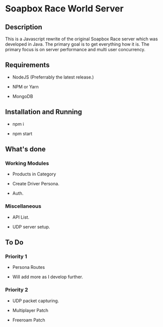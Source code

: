 # Soapbox Race World Server

## Description

This is a Javascript rewrite of the original Soapbox Race server which was developed in Java. The primary goal is to get everything how it is. The primary focus is on server performance and multi user concurrency.

## Requirements

* NodeJS (Preferrably the latest release.)

* NPM or Yarn

* MongoDB 

## Installation and Running

* npm i

* npm start

## What's done

### Working Modules

* Products in Category 

* Create Driver Persona.

* Auth.

### Miscellaneous

* API List.

* UDP server setup.

## To Do

### Priority 1

* Persona Routes

* Will add more as I develop further.

### Priority 2

* UDP packet capturing.

* Multiplayer Patch

* Freeroam Patch